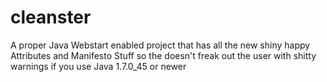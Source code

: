 cleanster
=========

A proper Java Webstart enabled project that has all the new shiny happy Attributes and Manifesto Stuff so the doesn't freak out the user with shitty warnings if you use Java 1.7.0_45 or newer  
